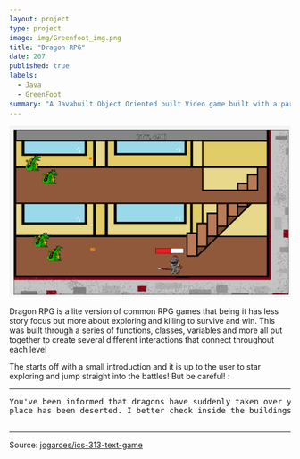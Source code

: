 ```yaml
---
layout: project
type: project
image: img/Greenfoot_img.png
title: "Dragon RPG"
date: 207
published: true
labels:
  - Java
  - GreenFoot
summary: "A Javabuilt Object Oriented built Video game built with a partner in AP Computer Science Principles in High School"
---
```


<img class="img-fluid" src="../img/GreenfootGameplay.png">

Dragon RPG is a lite version of common RPG games that being it has less story focus but more about exploring and killing to survive and win. This was built through a series of functions, classes, variables and more all put together to create several different interactions that connect throughout each level

The starts off with a small introduction and it is up to the user to star exploring and jump straight into the battles! But be careful! :

<hr>

<pre>
You've been informed that dragons have suddenly taken over your hometown! But where are they? Seems the
place has been deserted. I better check inside the buildings and see if there is anyone still around...

</pre>

<hr>

Source: <a href="https://github.com/jogarces/ics-313-text-game"><i class="large github icon "></i>jogarces/ics-313-text-game</a>
